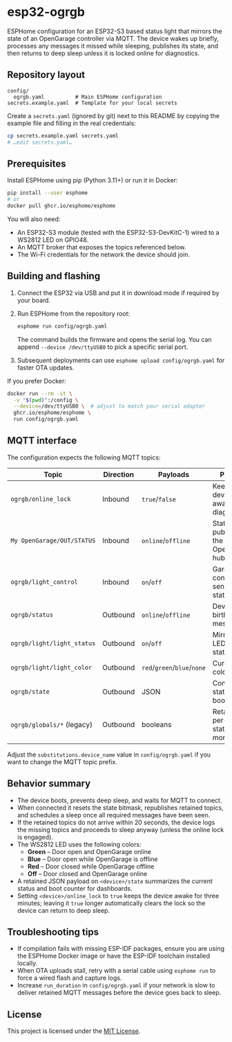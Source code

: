 # esp32-ogrgb

ESPHome configuration for an ESP32-S3 based status light that mirrors the state of
an OpenGarage controller via MQTT. The device wakes up briefly, processes any
messages it missed while sleeping, publishes its state, and then returns to deep
sleep unless it is locked online for diagnostics.

## Repository layout

```
config/
  ogrgb.yaml          # Main ESPHome configuration
secrets.example.yaml  # Template for your local secrets
```

Create a `secrets.yaml` (ignored by git) next to this README by copying the
example file and filling in the real credentials:

```bash
cp secrets.example.yaml secrets.yaml
# …edit secrets.yaml…
```

## Prerequisites

Install ESPHome using pip (Python 3.11+) or run it in Docker:

```bash
pip install --user esphome
# or
docker pull ghcr.io/esphome/esphome
```

You will also need:

- An ESP32-S3 module (tested with the ESP32-S3-DevKitC-1) wired to a WS2812 LED
  on GPIO48.
- An MQTT broker that exposes the topics referenced below.
- The Wi-Fi credentials for the network the device should join.

## Building and flashing

1. Connect the ESP32 via USB and put it in download mode if required by your
   board.
2. Run ESPHome from the repository root:

   ```bash
   esphome run config/ogrgb.yaml
   ```

   The command builds the firmware and opens the serial log. You can append
   `--device /dev/ttyUSB0` to pick a specific serial port.

3. Subsequent deployments can use `esphome upload config/ogrgb.yaml` for faster
   OTA updates.

If you prefer Docker:

```bash
docker run --rm -it \
  -v "$(pwd)":/config \
  --device=/dev/ttyUSB0 \  # adjust to match your serial adapter
  ghcr.io/esphome/esphome \
  run config/ogrgb.yaml
```

## MQTT interface

The configuration expects the following MQTT topics:

| Topic                             | Direction | Payloads | Purpose                                    |
| --------------------------------- | --------- | -------- | ------------------------------------------ |
| `ogrgb/online_lock`               | Inbound   | `true`/`false` | Keeps the device awake for diagnostics |
| `My OpenGarage/OUT/STATUS`        | Inbound   | `online`/`offline` | State published by the OpenGarage hub |
| `ogrgb/light_control`             | Inbound   | `on`/`off` | Garage door contact sensor status      |
| `ogrgb/status`                    | Outbound  | `online`/`offline` | Device birth/will message             |
| `ogrgb/light/light_status`        | Outbound  | `on`/`off` | Mirrors the LED's power state          |
| `ogrgb/light/light_color`         | Outbound  | `red`/`green`/`blue`/`none` | Current color / effect             |
| `ogrgb/state`                     | Outbound  | JSON      | Consolidated state and boot counter      |
| `ogrgb/globals/*` (legacy)        | Outbound  | booleans  | Retained per-flag state for monitoring    |

Adjust the `substitutions.device_name` value in `config/ogrgb.yaml` if you want
to change the MQTT topic prefix.

## Behavior summary

- The device boots, prevents deep sleep, and waits for MQTT to connect.
- When connected it resets the state bitmask, republishes retained topics, and
  schedules a sleep once all required messages have been seen.
- If the retained topics do not arrive within 20 seconds, the device logs the
  missing topics and proceeds to sleep anyway (unless the online lock is
  engaged).
- The WS2812 LED uses the following colors:
  - **Green** – Door open and OpenGarage online
  - **Blue** – Door open while OpenGarage is offline
  - **Red** – Door closed while OpenGarage offline
  - **Off** – Door closed and OpenGarage online
- A retained JSON payload on `<device>/state` summarizes the current status and
  boot counter for dashboards.
- Setting `<device>/online_lock` to `true` keeps the device awake for three
  minutes; leaving it `true` longer automatically clears the lock so the device
  can return to deep sleep.

## Troubleshooting tips

- If compilation fails with missing ESP-IDF packages, ensure you are using the
  ESPHome Docker image or have the ESP-IDF toolchain installed locally.
- When OTA uploads stall, retry with a serial cable using `esphome run` to force
  a wired flash and capture logs.
- Increase `run_duration` in `config/ogrgb.yaml` if your network is slow to
  deliver retained MQTT messages before the device goes back to sleep.

## License

This project is licensed under the [MIT License](LICENSE).
